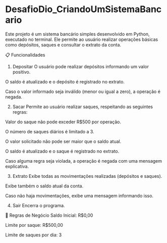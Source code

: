 # DesafioDio_CriandoUmSistemaBancario

Este projeto é um sistema bancário simples desenvolvido em Python, executado no terminal. Ele permite ao usuário realizar operações básicas como depósitos, saques e consultar o extrato da conta.

📋 Funcionalidades
1. Depositar
O usuário pode realizar depósitos informando um valor positivo.

O saldo é atualizado e o depósito é registrado no extrato.

Caso o valor informado seja inválido (menor ou igual a zero), a operação é negada.

2. Sacar
Permite ao usuário realizar saques, respeitando as seguintes regras:

Valor do saque não pode exceder R$500 por operação.

O número de saques diários é limitado a 3.

O valor solicitado não pode ser maior que o saldo atual.

O saldo é atualizado e o saque é registrado no extrato.

Caso alguma regra seja violada, a operação é negada com uma mensagem explicativa.

3. Extrato
Exibe todas as movimentações realizadas (depósitos e saques).

Exibe também o saldo atual da conta.

Caso não haja movimentações, exibe uma mensagem informando isso.

4. Sair
Encerra o programa.

🧠 Regras de Negócio
Saldo Inicial: R$0,00

Limite por saque: R$500,00

Limite de saques por dia: 3